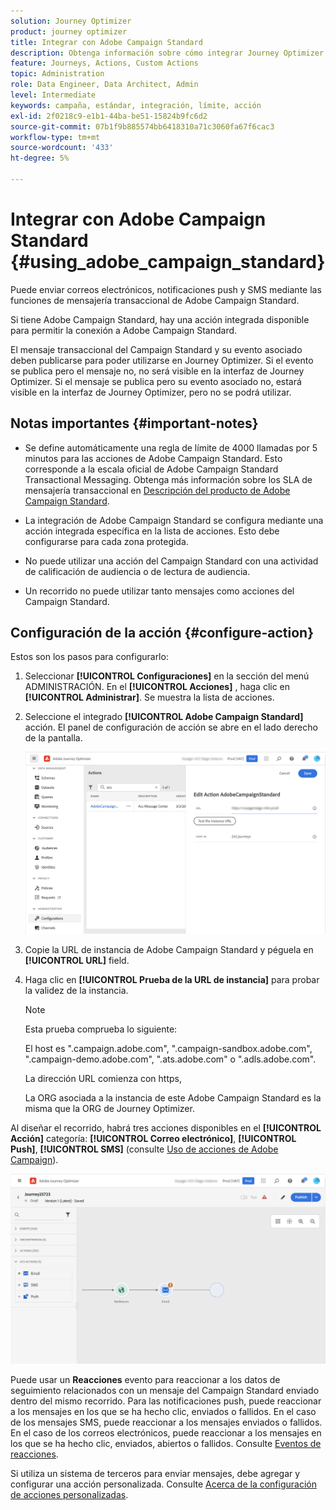 ```yaml
---
solution: Journey Optimizer
product: journey optimizer
title: Integrar con Adobe Campaign Standard
description: Obtenga información sobre cómo integrar Journey Optimizer con Adobe Campaign Standard
feature: Journeys, Actions, Custom Actions
topic: Administration
role: Data Engineer, Data Architect, Admin
level: Intermediate
keywords: campaña, estándar, integración, límite, acción
exl-id: 2f0218c9-e1b1-44ba-be51-15824b9fc6d2
source-git-commit: 07b1f9b885574bb6418310a71c3060fa67f6cac3
workflow-type: tm+mt
source-wordcount: '433'
ht-degree: 5%

---
```


# Integrar con Adobe Campaign Standard {#using_adobe_campaign_standard}

Puede enviar correos electrónicos, notificaciones push y SMS mediante las funciones de mensajería transaccional de Adobe Campaign Standard.

Si tiene Adobe Campaign Standard, hay una acción integrada disponible para permitir la conexión a Adobe Campaign Standard.

El mensaje transaccional del Campaign Standard y su evento asociado deben publicarse para poder utilizarse en Journey Optimizer. Si el evento se publica pero el mensaje no, no será visible en la interfaz de Journey Optimizer. Si el mensaje se publica pero su evento asociado no, estará visible en la interfaz de Journey Optimizer, pero no se podrá utilizar.

## Notas importantes {#important-notes}

* Se define automáticamente una regla de límite de 4000 llamadas por 5 minutos para las acciones de Adobe Campaign Standard. Esto corresponde a la escala oficial de Adobe Campaign Standard Transactional Messaging. Obtenga más información sobre los SLA de mensajería transaccional en [Descripción del producto de Adobe Campaign Standard](https://helpx.adobe.com/legal/product-descriptions/campaign-standard.html).

* La integración de Adobe Campaign Standard se configura mediante una acción integrada específica en la lista de acciones. Esto debe configurarse para cada zona protegida.

* No puede utilizar una acción del Campaign Standard con una actividad de calificación de audiencia o de lectura de audiencia.

* Un recorrido no puede utilizar tanto mensajes como acciones del Campaign Standard.

## Configuración de la acción {#configure-action}

Estos son los pasos para configurarlo:

1. Seleccionar **[!UICONTROL Configuraciones]** en la sección del menú ADMINISTRACIÓN. En el  **[!UICONTROL Acciones]** , haga clic en **[!UICONTROL Administrar]**. Se muestra la lista de acciones.

1. Seleccione el integrado **[!UICONTROL Adobe Campaign Standard]** acción. El panel de configuración de acción se abre en el lado derecho de la pantalla.

   ![](assets/actioncampaign.png)

1. Copie la URL de instancia de Adobe Campaign Standard y péguela en **[!UICONTROL URL]** field.

1. Haga clic en **[!UICONTROL Prueba de la URL de instancia]** para probar la validez de la instancia.

   >[!NOTE]
   >
   >Esta prueba comprueba lo siguiente:
   >
   >El host es &quot;.campaign.adobe.com&quot;, &quot;.campaign-sandbox.adobe.com&quot;, &quot;.campaign-demo.adobe.com&quot;, &quot;.ats.adobe.com&quot; o &quot;.adls.adobe.com&quot;.
   >
   >La dirección URL comienza con https,
   >
   >La ORG asociada a la instancia de este Adobe Campaign Standard es la misma que la ORG de Journey Optimizer.

Al diseñar el recorrido, habrá tres acciones disponibles en el **[!UICONTROL Acción]** categoría: **[!UICONTROL Correo electrónico]**, **[!UICONTROL Push]**, **[!UICONTROL SMS]** (consulte [Uso de acciones de Adobe Campaign](../building-journeys/using-adobe-campaign-standard.md)).

![](assets/journey58.png)

Puede usar un **Reacciones** evento para reaccionar a los datos de seguimiento relacionados con un mensaje del Campaign Standard enviado dentro del mismo recorrido. Para las notificaciones push, puede reaccionar a los mensajes en los que se ha hecho clic, enviados o fallidos. En el caso de los mensajes SMS, puede reaccionar a los mensajes enviados o fallidos. En el caso de los correos electrónicos, puede reaccionar a los mensajes en los que se ha hecho clic, enviados, abiertos o fallidos. Consulte [Eventos de reacciones](../building-journeys/reaction-events.md).

Si utiliza un sistema de terceros para enviar mensajes, debe agregar y configurar una acción personalizada. Consulte [Acerca de la configuración de acciones personalizadas](../action/about-custom-action-configuration.md).